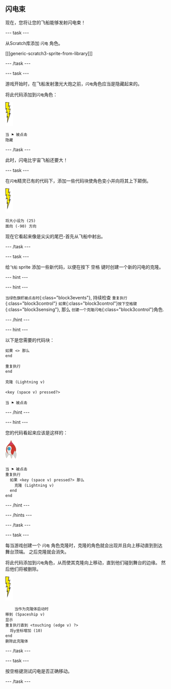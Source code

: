 ## 闪电束

现在，您将让您的飞船能够发射闪电束！

\--- task \---

从Scratch库添加 `闪电` 角色。

[[[generic-scratch3-sprite-from-library]]]

\--- /task \---

\--- task \---

游戏开始时，在飞船发射激光大炮之前，`闪电`角色应当是隐藏起来的。

将此代码添加到`闪电`角色：

![闪电角色](images/lightning-sprite.png)

```blocks3
当 ⚑ 被点击
隐藏
```

\--- /task \---

此时，闪电比宇宙飞船还要大！

\--- task \---

在`闪电`精灵已有的代码下，添加一些代码块使角色变小并向将其上下颠倒。

![闪电角色](images/lightning-sprite.png)

```blocks3
将大小设为 (25)
面向 (-90) 方向
```

现在它看起来像是尖尖的尾巴-首先从飞船中射出。

\--- /task \---

\--- task \---

给`飞船` sprite 添加一些新代码，以便在按下 <kbd>空格</kbd> 键时创建一个新的闪电的克隆。

\--- hint \---

\--- hint \---

`当绿色旗帜被点击时`{:class="block3events"}, 持续检查 `重复执行`{:class="block3control"} `如果`{:class="block3control"}`按下空格键`{:class="block3sensing"}, 那么 `创建一个克隆闪电`{:class="block3control"}角色.

\--- /hint \---

\--- hint \---

以下是您需要的代码块：

```blocks3
如果 <> 那么
end

重复执行
end

克隆 (Lightning v)

<key (space v) pressed?>

当 ⚑ 被点击
```

\--- /hint \---

\--- hint \---

您的代码看起来应该是这样的：

![火箭角色](images/rocket-sprite.png)

```blocks3
当 ⚑ 被点击
重复执行 
  如果 <key (space v) pressed?> 那么 
    克隆 (Lightning v)
  end
end
```

\--- /hint \---

\--- /hints \---

\--- /task \---

\--- task \---

每当游戏创建一个 `闪电` 角色克隆时，克隆的角色就会出现并且向上移动直到到达舞台顶端。 之后克隆就会消失。

将此代码添加到`闪电`角色，从而使其克隆向上移动，直到他们碰到舞台的边缘。 然后他们将被删除。

![闪电角色](images/lightning-sprite.png)

```blocks3
    当作为克隆体启动时
移到 (Spaceship v)
显示
重复执行直到 <touching (edge v) ?> 
  将y坐标增加 (10)
end
删除此克隆体
```

\--- /task \---

\--- task \---

按<kbd>空格</kbd>键测试闪电是否正确移动。

\--- /task \---